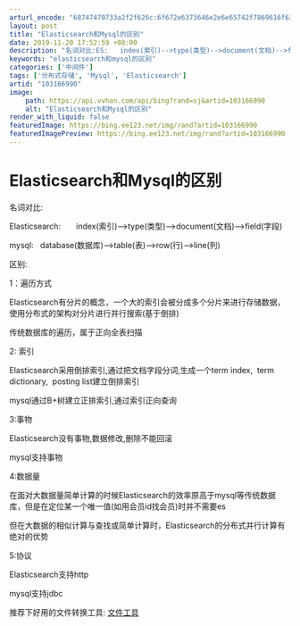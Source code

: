 ```yaml
---
arturl_encode: "68747470733a2f2f626c:6f672e6373646e2e6e65742f7869616f6368616f5f626f732f:61727469636c652f64657461696c732f313033313636393930"
layout: post
title: "Elasticsearch和Mysql的区别"
date: 2019-11-20 17:52:59 +08:00
description: "名词对比:ES:   index(索引)-->type(类型)-->document(文档)-->f"
keywords: "elasticsearch和mysql的区别"
categories: ['中间件']
tags: ['分布式存储', 'Mysql', 'Elasticsearch']
artid: "103166990"
image:
    path: https://api.vvhan.com/api/bing?rand=sj&artid=103166990
    alt: "Elasticsearch和Mysql的区别"
render_with_liquid: false
featuredImage: https://bing.ee123.net/img/rand?artid=103166990
featuredImagePreview: https://bing.ee123.net/img/rand?artid=103166990
---
```


# Elasticsearch和Mysql的区别

名词对比:

Elasticsearch:       index(索引)-->type(类型)-->document(文档)-->field(字段)

mysql:   database(数据库)-->table(表)-->row(行)-->line(列)

区别:

1：遍历方式
  
  
Elasticsearch有分片的概念，一个大的索引会被分成多个分片来进行存储数据，使用分布式的架构对分片进行并行搜索(基于倒排)
  
  
传统数据库的遍历，属于正向全表扫描

2: 索引

Elasticsearch采用倒排索引,通过把文档字段分词,生成一个term index,  term dictionary,  posting list建立倒排索引

mysql通过B+树建立正排索引,通过索引正向查询

3:事物

Elasticsearch没有事物,数据修改,删除不能回滚

mysql支持事物

4:数据量

在面对大数据量简单计算的时候Elasticsearch的效率原高于mysql等传统数据库，但是在定位某一个唯一值(如用会员id找会员)时并不需要es
  
但在大数据的相似计算与查找或简单计算时，Elasticsearch的分布式并行计算有绝对的优势

5:协议

Elasticsearch支持http
  
mysql支持jdbc

推荐下好用的文件转换工具:
[文件工具](http://filetools.top "文件工具")